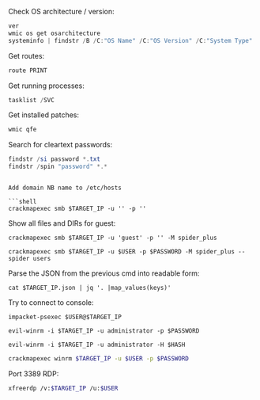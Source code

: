Check OS architecture / version:
```powershell
ver
wmic os get osarchitecture
systeminfo | findstr /B /C:"OS Name" /C:"OS Version" /C:"System Type"
```

Get routes:
```powershell
route PRINT
```

Get running processes:

```powershell
tasklist /SVC
```

Get installed patches:

```powershell
wmic qfe
```

Search for cleartext passwords:
```powershell
findstr /si password *.txt
findstr /spin "password" *.*
```

```

Add domain NB name to /etc/hosts

```shell
crackmapexec smb $TARGET_IP -u '' -p ''
```

Show all files and DIRs for guest:

```shell
crackmapexec smb $TARGET_IP -u 'guest' -p '' -M spider_plus
```

```shell
crackmapexec smb $TARGET_IP -u $USER -p $PASSWORD -M spider_plus --spider users
```

Parse the JSON from the previous cmd into readable form:

```shell
cat $TARGET_IP.json | jq '. |map_values(keys)'
```

Try to connect to console:

```shell
impacket-psexec $USER@$TARGET_IP
```

```shell
evil-winrm -i $TARGET_IP -u administrator -p $PASSWORD
```

```shell
evil-winrm -i $TARGET_IP -u administrator -H $HASH
```

```sh
crackmapexec winrm $TARGET_IP -u $USER -p $PASSWORD
```


Port 3389 RDP:

```sh
xfreerdp /v:$TARGET_IP /u:$USER
```